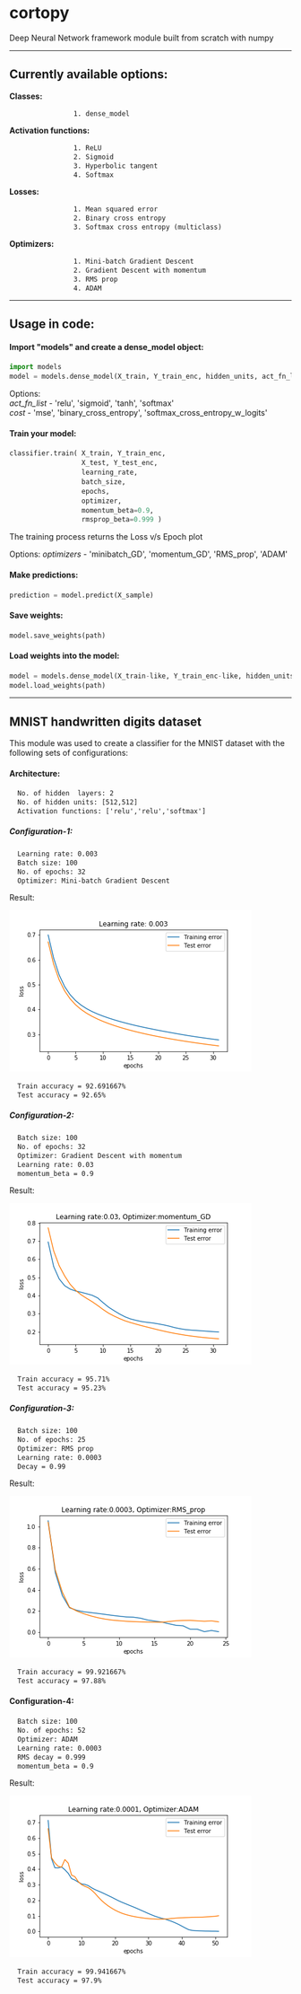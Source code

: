 # cortopy
Deep Neural Network framework module built from scratch with numpy 

---

## Currently available options:

**Classes:**   

                    1. dense_model


**Activation functions:**

                    1. ReLU
                    2. Sigmoid                         
                    3. Hyperbolic tangent                       
                    4. Softmax
                       
**Losses:**              

                    1. Mean squared error
                    2. Binary cross entropy
                    3. Softmax cross entropy (multiclass)
                       
**Optimizers:**      

                    1. Mini-batch Gradient Descent
                    2. Gradient Descent with momentum
                    3. RMS prop
                    4. ADAM
                      
---  

## Usage in code:

#### Import "models" and create a dense_model object:
```python
import models
model = models.dense_model(X_train, Y_train_enc, hidden_units, act_fn_list, cost)
```
Options:  
*act_fn_list* - 'relu', 'sigmoid', 'tanh', 'softmax'  
*cost* - 'mse', 'binary_cross_entropy', 'softmax_cross_entropy_w_logits'

#### Train your model:
```python
classifier.train( X_train, Y_train_enc,
                  X_test, Y_test_enc,
                  learning_rate,     
                  batch_size,  
                  epochs,
                  optimizer,
                  momentum_beta=0.9,
                  rmsprop_beta=0.999 )
```
The training process returns the Loss v/s Epoch plot


Options:
*optimizers* - 'minibatch_GD', 'momentum_GD', 'RMS_prop', 'ADAM'


#### Make predictions:
```python
prediction = model.predict(X_sample)
```

#### Save weights:
```python
model.save_weights(path)
```

#### Load weights into the model:
```python
model = models.dense_model(X_train-like, Y_train_enc-like, hidden_units, act_fn_list, cost)
model.load_weights(path)
```
---

## MNIST handwritten digits dataset
This module was used to create a classifier for the MNIST dataset with the following sets of configurations:

#### Architecture:
      No. of hidden  layers: 2
      No. of hidden units: [512,512]
      Activation functions: ['relu','relu','softmax']
      
##### Configuration-1:      
      Learning rate: 0.003
      Batch size: 100
      No. of epochs: 32
      Optimizer: Mini-batch Gradient Descent

Result: 

![alt text](https://github.com/c0rtis-prime/cortopy/blob/master/results/mnist-1/mnist-Loss_plot_%5Boptmzr%3DminibatchGD%5D_%5Blr%3D0.003%5D.png.png "Loss plot") 
      
      Train accuracy = 92.691667%
      Test accuracy = 92.65% 

##### Configuration-2:     
      Batch size: 100
      No. of epochs: 32
      Optimizer: Gradient Descent with momentum
      Learning rate: 0.03
      momentum_beta = 0.9

Result: 

![alt text](https://github.com/c0rtis-prime/cortopy/blob/master/results/mnist-2/mnist-Loss_plot_%5Boptmzr%3DmomentumGD%5D_%5Blr%3D0.03%5D.png "Loss plot") 
      
      Train accuracy = 95.71%
      Test accuracy = 95.23%

##### Configuration-3:      
      Batch size: 100
      No. of epochs: 25
      Optimizer: RMS prop
      Learning rate: 0.0003
      Decay = 0.99

Result: 

![alt text](https://github.com/c0rtis-prime/cortopy/blob/master/results/mnist-3/Loss_plot_%5Boptmzr%3DRMS_prop%5D_%5Blr%3D0.0003%5D.png "Loss plot") 
      
      Train accuracy = 99.921667%
      Test accuracy = 97.88%
      
 #### Configuration-4:    
      Batch size: 100
      No. of epochs: 52
      Optimizer: ADAM
      Learning rate: 0.0003
      RMS decay = 0.999
      momentum_beta = 0.9

Result: 

![alt text](https://github.com/c0rtis-prime/cortopy/blob/master/results/mnist-4/Loss_plot_%5Boptmzr%3DADAM%5D_%5Blr%3D0.0001%5D.png "Loss plot") 
      
      Train accuracy = 99.941667%
      Test accuracy = 97.9%

